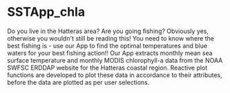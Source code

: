 # SSTApp_chla
Do you live in the Hatteras area? Are you going fishing? Obviously yes, otherwise you wouldn't still be reading this! You need to know where the best fishing is - use our App to find the optimal temperatures and blue waters for your best fishing action!!  Our App extracts monthly mean sea surface temperature and monthly MODIS chlorophyll-a data from the NOAA SWFSC ERDDAP website for the Hatteras coastal region. Reactive plot functions are developed to plot these data in accordance to their attributes, before the data are plotted as per user selections. 
